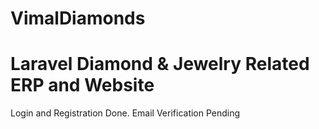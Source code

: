 
# VimalDiamonds
Laravel Diamond &amp; Jewelry Related ERP and Website
=======
Login and Registration Done. Email Verification Pending

